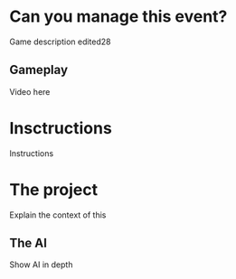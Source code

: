 <html>
<head>
<link rel="shortcut icon" type="image/x-icon" href="{{"/favicon.ico" | prepend: site.baseurl }}">
</head>
<body>
  <h1>Can you manage this event?</h1>
    <p>Game description edited28</p>
  <h2>Gameplay</h2>
    <p>Video here</p>
  <h1>Insctructions</h1>
    <p>Instructions</p>
  <h1>The project</h1>
    <p>Explain the context of this</p>
  <h2>The AI</h2>
    <p>Show AI in depth</p>
</body>
</html>
